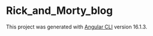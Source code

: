 # Rick_and_Morty_blog


This project was generated with [Angular CLI](https://github.com/angular/angular-cli) version 16.1.3.
